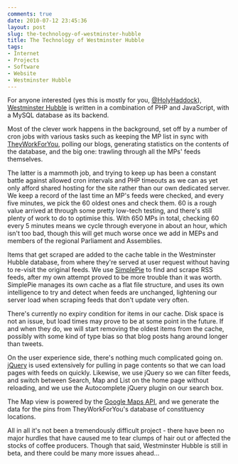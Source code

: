 ```yaml
---
comments: true
date: 2010-07-12 23:45:36
layout: post
slug: the-technology-of-westminster-hubble
title: The Technology of Westminster Hubble
tags:
- Internet
- Projects
- Software
- Website
- Westminster Hubble
---
```


For anyone interested (yes this is mostly for you, [@HolyHaddock](http://www.twitter.com/holyhaddock)), [Westminster Hubble](http://www.westminsterhubble.com) is written in a combination of PHP and JavaScript, with a MySQL database as its backend.

Most of the clever work happens in the background, set off by a number of cron jobs with various tasks such as keeping the MP list in sync with [TheyWorkForYou](http://theyworkforyou.com), polling our blogs, generating statistics on the contents of the database, and the big one: trawling through all the MPs' feeds themselves.

The latter is a mammoth job, and trying to keep up has been a constant battle against allowed cron intervals and PHP timeouts as we can as yet only afford shared hosting for the site rather than our own dedicated server.  We keep a record of the last time an MP's feeds were checked, and every five minutes, we pick the 60 oldest ones and check them.  60 is a rough value arrived at through some pretty low-tech testing, and there's still plenty of work to do to optimise this.  With 650 MPs in total, checking 60 every 5 minutes means we cycle through everyone in about an hour, which isn't too bad, though this will get much worse once we add in MEPs and members of the regional Parliament and Assemblies.

Items that get scraped are added to the cache table in the Westminster Hubble database, from where they're served at user request without having to re-visit the original feeds.  We use [SimplePie](http://simplepie.org) to find and scrape RSS feeds, after my own attempt proved to be more trouble than it was worth.  SimplePie manages its own cache as a flat file structure, and uses its own intelligence to try and detect when feeds are unchanged, lightening our server load when scraping feeds that don't update very often.

There's currently no expiry condition for items in our cache.  Disk space is not an issue, but load times may prove to be at some point in the future.  If and when they do, we will start removing the oldest items from the cache, possibly with some kind of type bias so that blog posts hang around longer than tweets.

  

On the user experience side, there's nothing much complicated going on.  [jQuery](http://jquery.com/) is used extensively for pulling in page contents so that we can load pages with feeds on quickly.  Likewise, we use jQuery so we can filter feeds, and switch between Search, Map and List on the home page without reloading, and we use the Autocomplete jQuery plugin on our search box.

The Map view is powered by the [Google Maps API](http://code.google.com/apis/maps/index.html), and we generate the data for the pins from TheyWorkForYou's database of constituency locations.

  

All in all it's not been a tremendously difficult project - there have been no major hurdles that have caused me to tear clumps of hair out or affected the stocks of coffee producers.  Though that said, Westminster Hubble is still in beta, and there could be many more issues ahead...
